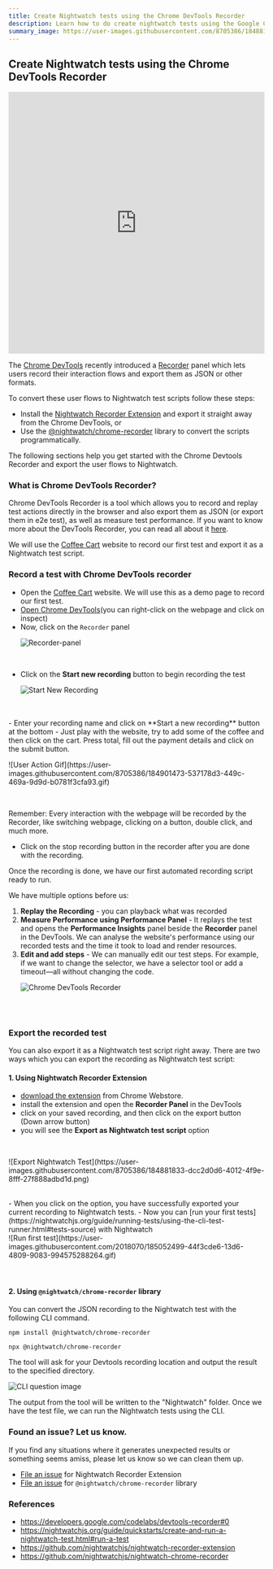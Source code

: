 ```yaml
---
title: Create Nightwatch tests using the Chrome DevTools Recorder
description: Learn how to do create nightwatch tests using the Google Chrome devtools recorder
summary_image: https://user-images.githubusercontent.com/8705386/184881833-dcc2d0d6-4012-4f9e-8fff-27f888adbd1d.png
---
```


<div class="page-header"><h2>Create Nightwatch tests using the Chrome DevTools Recorder</h2></div>

<iframe width="100%" height="515px" src="https://www.youtube.com/embed/eYj4vuEjlRM" title="YouTube video player" frameborder="0" allow="accelerometer; autoplay; clipboard-write; encrypted-media; gyroscope; picture-in-picture" allowfullscreen></iframe>


The [Chrome DevTools](https://goo.gle/devtools) recently introduced a [Recorder](https://goo.gle/devtools-recorder) panel which lets users record their interaction flows and export them as JSON or other formats.

To convert these user flows to Nightwatch test scripts follow these steps:

- Install the [Nightwatch Recorder Extension](https://chrome.google.com/webstore/detail/nightwatch-chrome-recorde/nhbccjfogdgkahamfohokdhcnemjafjk/) and export it straight away from the Chrome DevTools, or
- Use the [@nightwatch/chrome-recorder](https://www.npmjs.com/package/@nightwatch/chrome-recorder) library to convert the scripts programmatically.

The following sections help you get started with the Chrome Devtools Recorder and export the user flows to Nightwatch.

### What is Chrome DevTools Recorder?

Chrome DevTools Recorder is a tool which allows you to record and replay test actions directly in the browser and also export them as JSON (or export them in e2e test), as well as measure test performance. If you want to know more about the DevTools Recorder, you can read all about it [here](https://developer.chrome.com/docs/devtools/recorder/).

We will use the [Coffee Cart](https://coffee-cart.netlify.app/) website to record our first test and export it as a Nightwatch test script.


### Record a test with Chrome DevTools recorder

- Open the [Coffee Cart](https://coffee-cart.netlify.app/) website. We will use this as a demo page to record our first test.
- [Open Chrome DevTools](https://developer.chrome.com/docs/devtools/open/)(you can right-click on the webpage and click on inspect)
- Now, click on the `Recorder` panel
<br><p>![Recorder-panel](https://user-images.githubusercontent.com/8705386/184881801-30dcd61f-5ace-47e8-9432-670771fc09ae.png)</p>
<br>

- Click on the **Start new recording** button to begin recording the test
<br><p>![Start New Recording](https://user-images.githubusercontent.com/8705386/184881819-381edd0c-3b76-4d60-a526-9af7913ba993.png)</p>
<br>
<br>
- Enter your recording name and click on **Start a new recording** button at the bottom
- Just play with the website, try to add some of the coffee and then click on the cart. Press total, fill out the payment details and click on the submit button.
<br><p>![User Action Gif](https://user-images.githubusercontent.com/8705386/184901473-537178d3-449c-469a-9d9d-b0781f3cfa93.gif)</p>
<br>

Remember: Every interaction with the webpage will be recorded by the Recorder, like switching webpage, clicking on a button, double click, and much more.

- Click on the stop recording button in the recorder after you are done with the recording.

Once the recording is done, we have our first automated recording script ready to run.

We have multiple options before us:

1. **Replay the Recording** - you can playback what was recorded
2. **Measure Performance using Performance Panel** - It replays the test and opens the **Performance Insights** panel beside the **Recorder** panel in the DevTools. We can analyse the website's performance using our recorded tests and the time it took to load and render resources.
3. **Edit and add steps** - We can manually edit our test steps. For example, if we want to change the selector, we have a selector tool or add a timeout—all without changing the code.
<br><p>![Chrome DevTools Recorder](https://user-images.githubusercontent.com/8705386/184881824-bc10260b-0d52-4c9e-96b0-68be943eecd1.png)</p>
<br>
<br>

### Export the recorded test

You can also export it as a Nightwatch test script right away. There are two ways which you can export the recording as Nightwatch test script:

#### 1. Using Nightwatch Recorder Extension

- [download the extension](https://chrome.google.com/webstore/detail/nightwatch-chrome-recorde/nhbccjfogdgkahamfohokdhcnemjafjk/) from Chrome Webstore.
- install the extension and open the **Recorder Panel** in the DevTools
- click on your saved recording, and then click on the export button (Down arrow button)
- you will see the **Export as Nightwatch test script** option
<br>
<p>![Export Nightwatch Test](https://user-images.githubusercontent.com/8705386/184881833-dcc2d0d6-4012-4f9e-8fff-27f888adbd1d.png)</p>

<br>
- When you click on the option, you have successfully exported your current recording to Nightwatch tests.
- Now you can  [run your first tests](https://nightwatchjs.org/guide/running-tests/using-the-cli-test-runner.html#tests-source) with Nightwatch

<br>
![Run first test](https://user-images.githubusercontent.com/2018070/185052499-44f3cde6-13d6-4809-9083-994575288264.gif)
<br>
<br>
<br>

#### 2. Using `@nightwatch/chrome-recorder` library

You can convert the JSON recording to the Nightwatch test with the following CLI command.

<pre class="hide-indicator"><code class="language-bash">npm install @nightwatch/chrome-recorder

npx @nightwatch/chrome-recorder
</code></pre>

The tool will ask for your Devtools recording location and output the result to the specified directory.

![CLI question image](https://user-images.githubusercontent.com/8705386/184905445-20139eab-d7b1-4dfb-8156-cea9fe299368.png)


The output from the tool will be written to the "Nightwatch" folder. Once we have the test file, we can run the Nightwatch tests using the CLI.

### Found an issue? Let us know.

If you find any situations where it generates unexpected results or something seems amiss, please let us know so we can clean them up. 

- [File an issue](https://github.com/nightwatchjs/nightwatch-recorder-extension/issues) for Nightwatch Recorder Extension
- [File an issue](https://github.com/nightwatchjs/nightwatch-chrome-recorder/issues) for `@nightwatch/chrome-recorder` library

### References

- https://developers.google.com/codelabs/devtools-recorder#0
- https://nightwatchjs.org/guide/quickstarts/create-and-run-a-nightwatch-test.html#run-a-test
- https://github.com/nightwatchjs/nightwatch-recorder-extension
- https://github.com/nightwatchjs/nightwatch-chrome-recorder
